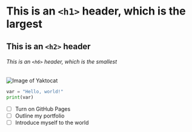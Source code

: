 # This is an `<h1>` header, which is the largest

## This is an `<h2>` header

###### This is an `<h6>` header, which is the smallest

![Image of Yaktocat](https://octodex.github.com/images/yaktocat.png)

``` python
var = "Hello, world!"
print(var)
```
- [ ] Turn on GitHub Pages
- [ ] Outline my portfolio
- [ ] Introduce myself to the world
